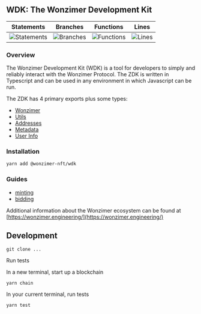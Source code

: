 ## WDK: The Wonzimer Development Kit

| Statements                                                                    | Branches                                                                    | Functions                                                                 | Lines                                                                    |
| ----------------------------------------------------------------------------- | --------------------------------------------------------------------------- | ------------------------------------------------------------------------- | ------------------------------------------------------------------------ |
| ![Statements](https://img.shields.io/badge/Coverage-95.36%25-brightgreen.svg) | ![Branches](https://img.shields.io/badge/Coverage-93.88%25-brightgreen.svg) | ![Functions](https://img.shields.io/badge/Coverage-90%25-brightgreen.svg) | ![Lines](https://img.shields.io/badge/Coverage-96.14%25-brightgreen.svg) |

### Overview

The Wonzimer Development Kit (WDK) is a tool for developers to simply and reliably interact with the Wonzimer Protocol.
The ZDK is written in Typescript and can be used in any environment in which Javascript can be run.

The ZDK has 4 primary exports plus some types:

- [Wonzimer](docs/wonzimer.md)
- [Utils](docs/utils.md)
- [Addresses](docs/addresses.md)
- [Metadata](docs/metadata.md)
- [User Info](docs/users.md)

### Installation

```bash
yarn add @wonzimer-nft/wdk
```

### Guides

- [minting](docs/minting.md)
- [bidding](docs/bidding.md)

Additional information about the Wonzimer ecosystem can be found at [https://wonzimer.engineering/](https://wonzimer.engineering/)

## Development

`git clone ...`

Run tests

In a new terminal, start up a blockchain

`yarn chain`

In your current terminal, run tests

`yarn test`
